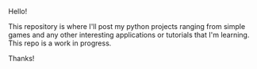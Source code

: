 Hello!

This repository is where I'll post my python projects ranging from simple games and any other interesting applications or tutorials that I'm learning. This repo is a work in progress.

Thanks!

